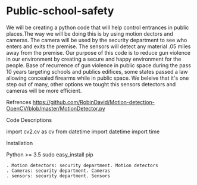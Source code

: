 # Public-school-safety
We will be creating a python code that will help control entrances in public places.The way we will be doing this is by using motion dectors and cameras. The camera will be used by the security department to see who enters and exits the premise. The sensors will detect any material .05 miles away from the premise. Our purpose of this code is to reduce gun violence in our environment by creating a secure and happy environment for the people. 
Base of recurrence of gun violence in public space during the pass 10 years targeting schools and publics edifices, some states passed a law allowing concealed firearms while in public space. We beleive that it's one step out of many, other options we tought this sensors detectors and cameras will be more efficient. 

Refrences
https://github.com/RobinDavid/Motion-detection-OpenCV/blob/master/MotionDetector.py

Code Descriptions

import cv2.cv as cv
from datetime import datetime
import time

Installation 

Python >= 3.5
sudo easy_install pip
  
    . Motion detectors: security department. Motion detectors
    . Cameras: security department. Cameras 
    . sensors: security department. Sensors

